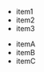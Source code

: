 <ul><li>item1
</li><li>item2
</li><li>item3</li></ul><ul><li>itemA
</li><li>itemB
</li><li>itemC</li></ul>

